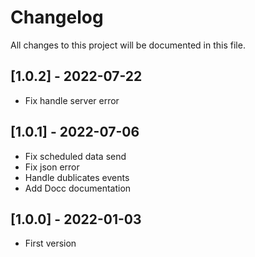 # Changelog
All changes to this project will be documented in this file.
## [1.0.2] - 2022-07-22
- Fix handle server error

## [1.0.1] - 2022-07-06
- Fix scheduled data send 
- Fix json error
- Handle dublicates events
- Add Docc documentation

## [1.0.0] - 2022-01-03
- First version
